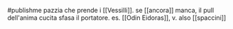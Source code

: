 #publishme 
pazzia che prende i [[Vessilli]]. se [[ancora]] manca, il pull dell'anima cucita sfasa il portatore. 
es. [[Odin Eidoras]], v. also [[spaccini]]